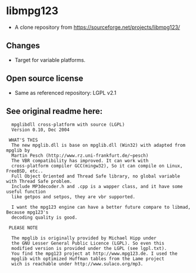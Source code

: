 # libmpg123
* A clone repository from https://sourceforge.net/projects/libmpg123/

## Changes
* Target for variable platforms.

## Open source license
* Same as referenced repository: LGPL v2.1

## See original readme here:
```
  mpglibdll cross-platform with source (LGPL)
  Version 0.10, Dec 2004

 WHAT'S THIS
  The new mpglib.dll is base on mpglib.dll (Win32) with adapted from mpglib by 
  Martin Pesch (http://www.rz.uni-frankfurt.de/~pesch)
  The VBR compatibility has improved. It can work with 
  cross-platform compiler GCC(mingw32), So it can compile on Linux, FreeBSD, etc..
  Full Object Oriented and Thread Safe library, no global variable with Thread Safe problem.
  Include MP3decoder.h and .cpp is a wapper class, and it have some useful function
  like getpos and setpos, they are vbr supported.

  I want the mpg123 engine can have a better future compare to libmad, Because mpg123's
  decoding quality is good.

 PLEASE NOTE

  The mpglib is originally provided by Michael Hipp under
  the GNU Lesser General Public Licence (LGPL). So even this
  modified version is provided under the LGPL (see lgpl.txt).
  You find the mpg123 project at http://www.mpg123.de. I used the
  mpglib with optimized Huffman tables from the Lame project
  wich is reachable under http://www.sulaco.org/mp3.
```